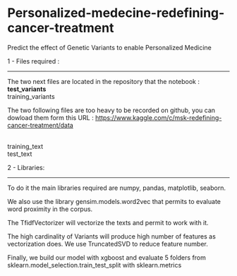 # Personalized-medecine-redefining-cancer-treatment
Predict the effect of Genetic Variants to enable Personalized Medicine

1 - Files required :
________________
The two next files are located in the repository that the notebook :
<br><b>test_variants</b>
<br>training_variants

The two following files are too heavy to be recorded on github, you can dowload them form this URL : 
https://www.kaggle.com/c/msk-redefining-cancer-treatment/data

<br>training_text
<br>test_text


2 - Libraries:
__________
To do it the main libraries required are numpy, pandas, matplotlib, seaborn.

We also use the library gensim.models.word2vec that permits to evaluate word proximity in the corpus.

The TfidfVectorizer will vectorize the texts and permit to work with it.

The high cardinality of Variants will produce high number of features as vectorization does.
We use TruncatedSVD to reduce feature number.

Finally, we build our model with xgboost and evaluate 5 folders from sklearn.model_selection.train_test_split
with sklearn.metrics 

